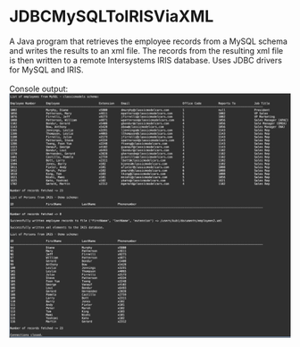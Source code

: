 # JDBCMySQLToIRISViaXML
A Java program that retrieves the employee records from a MySQL schema and writes the results to an xml file. The records from the resulting xml file is then written to a remote  Intersystems IRIS database. Uses JDBC drivers for MySQL and IRIS. </br></br>
Console output:</br>
![Console output](https://raw.githubusercontent.com/angelo-lopez/JDBCMySQLToIRISViaXML/master/Screenshot%202020-05-14%20at%2022.20.35.png)
